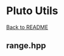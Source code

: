 # Pluto Utils
[Back to README](https://www.github.com/Stephen-ODriscoll/PlutoUtils/blob/main/README.md#documentation)

## range.hpp
